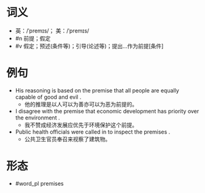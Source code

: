 # 词义
- 英：/ˈpremɪs/； 美：/ˈpremɪs/
- #n 前提；假定
- #v 假定；预述(条件等)；引导(论述等)；提出…作为前提[条件]
# 例句
- His reasoning is based on the premise that all people are equally capable of good and evil .
	- 他的推理是以人可以为善亦可以为恶为前提的。
- I disagree with the premise that economic development has priority over the environment .
	- 我不赞成经济发展应优先于环境保护这个前提。
- Public health officials were called in to inspect the premises .
	- 公共卫生官员奉召来视察了建筑物。
# 形态
- #word_pl premises

